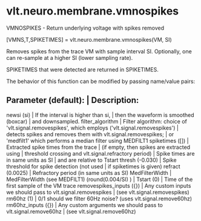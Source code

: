 # vlt.neuro.membrane.vmnospikes

  VMNOSPIKES - Return underlying voltage with spikes removed
 
   [VMNS,T,SPIKETIMES] = vlt.neuro.membrane.vmnospikes(VM, SI)
 
   Removes spikes from the trace VM with sample interval SI.
   Optionally, one can re-sample at a higher SI (lower sampling rate).
 
   SPIKETIMES that were detected are returned in SPIKETIMES.
 
   The behavior of this function can be modified by passing name/value
   pairs:
 
   Parameter (default):     | Description:
   ---------------------------------------------------------------
   newsi (si)               | If the interval is higher than si,
                            |   then the waveform is smoothed (boxcar)
                            |   and downsampled.
   filter_algorithm         | Filter algorithm: choice of 'vlt.signal.removespikes', which employs
      ('vlt.signal.removespikes')      |   detects spikes and removes them with vlt.signal.removespikes;
                            |   or 'medfilt1' which performs a median filter using MEDFILT1
   spiketimes ([])          | Extracted spike times from the trace
                            |   (if empty, then spikes are extracted using
                            |   threshold crossing and vlt.signal.refractory period)
                            |   Spike times are in same units as SI
                            |   and are relative to Tstart
   thresh (-0.030)          | Spike threshold for spike detection (not used
                            |   if spiketimes is given)
   refract (0.0025)         | Refractory period (in same units as SI)
   MedFilterWidth           | MedFilterWidth (see MEDFILT1)
       (round(0.004/SI) )   | 
   Tstart (0)               | Time of the first sample of the VM trace
   removespikes_inputs ({}) | Any custom inputs we should pass to vlt.signal.removespikes
                            |   (see vlt.signal.removespikes)
   rm60hz (1)               | 0/1 should we filter 60Hz noise? (uses vlt.signal.remove60hz)
   rm60hz_inputs ({})       | Any custom arguments we should pass to vlt.signal.remove60hz
                            |   (see vlt.signal.remove60hz)
